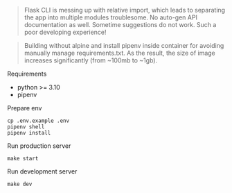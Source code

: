 > Flask CLI is messing up with relative import, which leads to separating the app into multiple modules troublesome. No auto-gen API documentation as well. Sometime suggestions do not work. Such a poor developing experience!

> Building without alpine and install pipenv inside container for avoiding manually manage requirements.txt. As the result, the size of image increases significantly (from ~100mb to ~1gb).

Requirements

- python >= 3.10
- pipenv

Prepare env
```
cp .env.example .env
pipenv shell
pipenv install
```

Run production server
```
make start
```

Run development server
```
make dev
```
